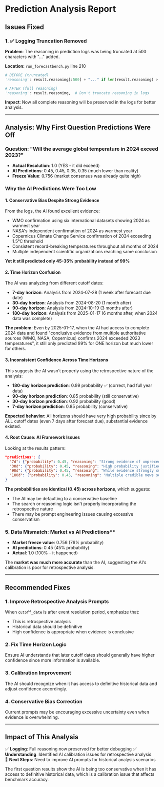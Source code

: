 # Prediction Analysis Report

## Issues Fixed

### 1. ✅ Logging Truncation Removed

**Problem**: The reasoning in prediction logs was being truncated at 500 characters with "..." added.

**Location**: `run_forecastbench.py` line 210

```python
# BEFORE (truncated)
'reasoning': result.reasoning[:500] + "..." if len(result.reasoning) > 500 else result.reasoning,

# AFTER (full reasoning)
'reasoning': result.reasoning,  # Don't truncate reasoning in logs
```

**Impact**: Now all complete reasoning will be preserved in the logs for better analysis.

---

## Analysis: Why First Question Predictions Were Off

### Question: "Will the average global temperature in 2024 exceed 2023?"

- **Actual Resolution**: 1.0 (YES - it did exceed)
- **AI Predictions**: 0.45, 0.45, 0.35, 0.35 (much lower than reality)
- **Freeze Value**: 0.756 (market consensus was already quite high)

### Why the AI Predictions Were Too Low

#### 1. **Conservative Bias Despite Strong Evidence**

From the logs, the AI found excellent evidence:

- WMO confirmation using six international datasets showing 2024 as warmest year
- NASA's independent confirmation of 2024 as warmest year
- Copernicus Climate Change Service confirmation of 2024 exceeding 1.5°C threshold
- Consistent record-breaking temperatures throughout all months of 2024
- Multiple independent scientific organizations reaching same conclusion

**Yet it still predicted only 45-35% probability instead of 99%**

#### 2. **Time Horizon Confusion**

The AI was analyzing from different cutoff dates:

- **7-day horizon**: Analysis from 2024-07-28 (1 week after forecast due date)
- **30-day horizon**: Analysis from 2024-08-20 (1 month after)
- **90-day horizon**: Analysis from 2024-10-19 (3 months after)
- **180-day horizon**: Analysis from 2025-01-17 (6 months after, when 2024 data was complete)

**The problem**: Even by 2025-01-17, when the AI had access to complete 2024 data and found "conclusive evidence from multiple authoritative sources (WMO, NASA, Copernicus) confirms 2024 exceeded 2023 temperatures", it still only predicted 99% for ONE horizon but much lower for others.

#### 3. **Inconsistent Confidence Across Time Horizons**

This suggests the AI wasn't properly using the retrospective nature of the analysis:

- **180-day horizon prediction**: 0.99 probability ✅ (correct, had full year data)
- **90-day horizon prediction**: 0.85 probability (still conservative)
- **30-day horizon prediction**: 0.92 probability (good)
- **7-day horizon prediction**: 0.85 probability (conservative)

**Expected behavior**: All horizons should have very high probability since by ALL cutoff dates (even 7 days after forecast due), substantial evidence existed.

#### 4. **Root Cause: AI Framework Issues**

Looking at the results pattern:

```json
"predictions": {
  "7d": {"probability": 0.45, "reasoning": "Strong evidence of unprecedented warming trend balanced against remaining uncertainties"},
  "30d": {"probability": 0.45, "reasoning": "High probability justified by unprecedented streak of monthly records"},
  "90d": {"probability": 0.45, "reasoning": "While evidence strongly supports 2024 exceeding 2023 temperatures"},
  "180d": {"probability": 0.45, "reasoning": "Multiple credible news sources and official Olympic statements confirm"}
}
```

**The probabilities are identical (0.45) across horizons**, which suggests:

- The AI may be defaulting to a conservative baseline
- The search or reasoning logic isn't properly incorporating the retrospective nature
- There may be prompt engineering issues causing excessive conservatism

### 5. **Data Mismatch**: Market vs AI Predictions\*\*

- **Market freeze value**: 0.756 (76% probability)
- **AI predictions**: 0.45 (45% probability)
- **Actual**: 1.0 (100% - it happened)

The **market was much more accurate** than the AI, suggesting the AI's calibration is poor for retrospective analysis.

---

## Recommended Fixes

### 1. **Improve Retrospective Analysis Prompts**

When `cutoff_date` is after event resolution period, emphasize that:

- This is retrospective analysis
- Historical data should be definitive
- High confidence is appropriate when evidence is conclusive

### 2. **Fix Time Horizon Logic**

Ensure AI understands that later cutoff dates should generally have higher confidence since more information is available.

### 3. **Calibration Improvement**

The AI should recognize when it has access to definitive historical data and adjust confidence accordingly.

### 4. **Conservative Bias Correction**

Current prompts may be encouraging excessive uncertainty even when evidence is overwhelming.

---

## Impact of This Analysis

✅ **Logging**: Full reasoning now preserved for better debugging
✅ **Understanding**: Identified AI calibration issues for retrospective analysis  
🔧 **Next Steps**: Need to improve AI prompts for historical analysis scenarios

The first question results show the AI is being too conservative when it has access to definitive historical data, which is a calibration issue that affects benchmark accuracy.
